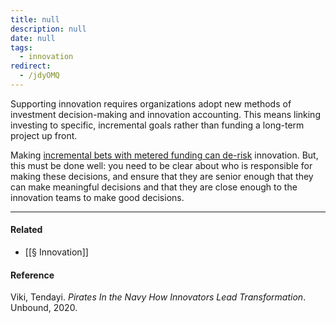 ```yaml
---
title: null
description: null
date: null
tags:
  - innovation
redirect:
  - /jdyOMQ
---
```


Supporting innovation requires organizations adopt new methods of investment decision-making and innovation accounting. This means linking investing to specific, incremental goals rather than funding a long-term project up front.

Making [incremental bets with metered funding can de-risk](https://publish.obsidian.md/mobydiction/notes/De-risk+innovation+by+making+smaller+bets) innovation. But, this must be done well: you need to be clear about who is responsible for making these decisions, and ensure that they are senior enough that they can make meaningful decisions and that they are close enough to the innovation teams to make good decisions.

---

#### Related

- [[§ Innovation]]

#### Reference

Viki, Tendayi. _Pirates In the Navy How Innovators Lead Transformation_. Unbound, 2020.
